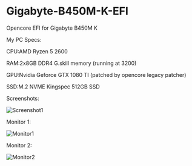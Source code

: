 # Gigabyte-B450M-K-EFI
Opencore EFI for Gigabyte B450M K


My PC Specs:

CPU:AMD Ryzen 5 2600

RAM:2x8GB DDR4 G.skill memory (running at 3200)

GPU:Nvidia Geforce GTX 1080 TI (patched by opencore legacy patcher)

SSD:M.2 NVME Kingspec 512GB SSD

Screenshots:

![Screenshot1](https://github.com/user-attachments/assets/4b7e71fc-68d8-4309-a01d-e26d8e63b2ea)

Monitor 1:

![Monitor1](https://github.com/user-attachments/assets/e2f7c1c1-50ef-40e6-9e25-d0450fe6f44d)

Monitor 2:

![Monitor2](https://github.com/user-attachments/assets/d793c0bd-1edb-4f95-ac37-40240c15f26e)


